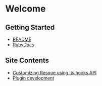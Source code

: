 # Welcome

## Getting Started

- [README](https://github.com/resque/resque#resque)
- [RubyDocs](https://rubydoc.info/gems/resque)

## Site Contents

- [Customizing Resque using its hooks API](docs/HOOKS.md)
- [Plugin development](docs/PLUGINS.md)
